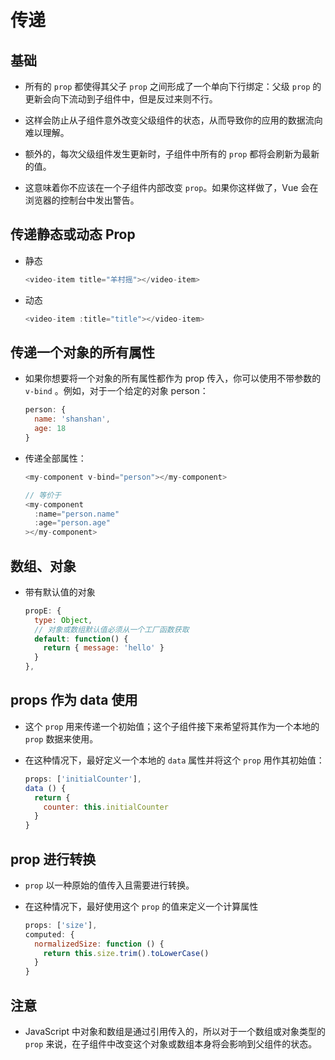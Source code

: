 # 传递

## 基础

*   所有的 `prop` 都使得其父子 `prop` 之间形成了一个单向下行绑定：父级 `prop` 的更新会向下流动到子组件中，但是反过来则不行。

*   这样会防止从子组件意外改变父级组件的状态，从而导致你的应用的数据流向难以理解。

*   额外的，每次父级组件发生更新时，子组件中所有的 `prop` 都将会刷新为最新的值。

*   这意味着你不应该在一个子组件内部改变 `prop`。如果你这样做了，Vue 会在浏览器的控制台中发出警告。

## 传递静态或动态 Prop

*   静态

    ```javascript
    <video-item title="羊村摇"></video-item>
    ```

*   动态

    ```javascript
    <video-item :title="title"></video-item>
    ```

## 传递一个对象的所有属性

*   如果你想要将一个对象的所有属性都作为 prop 传入，你可以使用不带参数的 `v-bind` 。例如，对于一个给定的对象 person：

    ```javascript
    person: {
      name: 'shanshan',
      age: 18
    }
    ```

*   传递全部属性：

    ```javascript
    <my-component v-bind="person"></my-component>
    ```

    ```javascript
    // 等价于
    <my-component
      :name="person.name"
      :age="person.age"
    ></my-component>
    ```

## 数组、对象

*   带有默认值的对象

    ```javascript
    propE: {
      type: Object,
      // 对象或数组默认值必须从一个工厂函数获取
      default: function() {
        return { message: 'hello' }
      }
    },
    ```

## props 作为 data 使用

*   这个 `prop` 用来传递一个初始值；这个子组件接下来希望将其作为一个本地的 `prop` 数据来使用。

*   在这种情况下，最好定义一个本地的 `data` 属性并将这个 `prop` 用作其初始值：

    ```javascript
    props: ['initialCounter'],
    data () {
      return {
        counter: this.initialCounter
      }
    }
    ```

## prop 进行转换

*   `prop` 以一种原始的值传入且需要进行转换。

*   在这种情况下，最好使用这个 `prop` 的值来定义一个计算属性

    ```javascript
    props: ['size'],
    computed: {
      normalizedSize: function () {
        return this.size.trim().toLowerCase()
      }
    }
    ```

## 注意

*   JavaScript 中对象和数组是通过引用传入的，所以对于一个数组或对象类型的 `prop` 来说，在子组件中改变这个对象或数组本身将会影响到父组件的状态。
